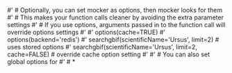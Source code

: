 #' # Optionally, you can set mocker as options, then mocker looks for them
#' # This makes your function calls cleaner by avoiding the extra parameter settings
#' # If you use options, arguments passed in to the function call will override options settings
#'
#' options(cache=TRUE)
#' options(backend='redis')
#' searchgbif(scientificName='Ursus', limit=2) # uses stored options
#' searchgbif(scientificName='Ursus', limit=2, cache=FALSE) # override cache option setting
#'
#' # You can also set global options for
#' # * 

